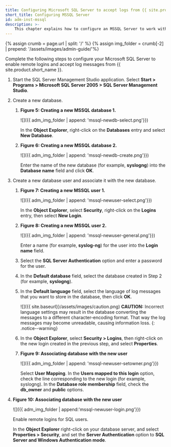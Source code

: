 ```yaml
---
title: Configuring Microsoft SQL Server to accept logs from {{ site.product.short_name }}
short_title: Configuring MSSQL Server
id: adm-inst-mssql
description: >-
	This chapter explains how to configure an MSSQL Server to work with {{ site.product.short_name }}.
---
```


{% assign crumb = page.url | split: '/' %}
{% assign img_folder = crumb[-2] | prepend: '/assets/images/admin-guide/'%}

Complete the following steps to configure your Microsoft SQL Server to
enable remote logins and accept log messages from {{ site.product.short_name }}.

1. Start the SQL Server Management Studio application. Select
    **Start \> Programs \> Microsoft SQL Server 2005 \> SQL Server
    Management Studio**.

2. Create a new database.

    1. **Figure 5: Creating a new MSSQL database 1.**

        ![]({{ adm_img_folder | append: 'mssql-newdb-select.png'}})

        In the **Object Explorer**, right-click on the **Databases**
        entry and select **New Database**.

    2. **Figure 6: Creating a new MSSQL database 2.**

        ![]({{ adm_img_folder | append: 'mssql-newdb-create.png'}})

        Enter the name of the new database (for example, **syslogng**)
        into the **Database name** field and click **OK**.

3. Create a new database user and associate it with the new database.

    1. **Figure 7: Creating a new MSSQL user 1.**

        ![]({{ adm_img_folder | append: 'mssql-newuser-select.png'}})

        In the **Object Explorer**, select **Security**, right-click on
        the **Logins** entry, then select **New Login**.

    2. **Figure 8: Creating a new MSSQL user 2.**

        ![]({{ adm_img_folder | append: 'mssql-newuser-general.png'}})

        Enter a name (for example, **syslog-ng**) for the user into the
        **Login name** field.

    3. Select the **SQL Server Authentication** option and enter a
        password for the user.

    4. In the **Default database** field, select the database created
        in Step 2 (for example, **syslogng**).

    5. In the **Default language** field, select the language of log
        messages that you want to store in the database, then click
        **OK**.

        ![]({{ site.baseurl}}/assets/images/caution.png)
        **CAUTION:** Incorrect language settings may result in the database
        converting the messages to a different character-encoding format.
        That way the log messages may become unreadable, causing information loss.
        {: .notice--warning}

    6. In the **Object Explorer**, select **Security \> Logins**, then
        right-click on the new login created in the previous step, and
        select **Properties**.

    7. **Figure 9: Associating database with the new user**

        ![]({{ adm_img_folder | append: 'mssql-newuser-setowner.png'}})

        Select **User Mapping**. In the **Users mapped to this login**
        option, check the line corresponding to the new login (for
        example, syslogng). In the **Database role membership** field,
        check the **db\_owner** and **public** options.

4. **Figure 10: Associating database with the new user**

    ![]({{ adm_img_folder | append:'mssql-newuser-login.png'}})

    Enable remote logins for SQL users.

    In the **Object Explorer** right-click on your database server, and
    select **Properties \> Security**, and set the **Server
    Authentication** option to **SQL Server and Windows Authentication
    mode**.
